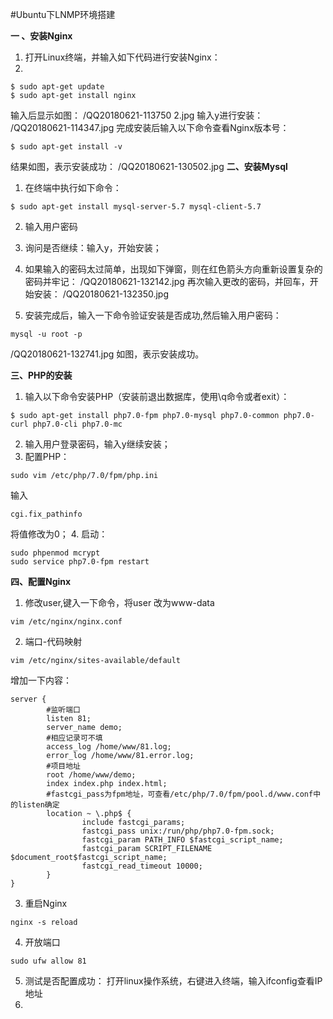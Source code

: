 #Ubuntu下LNMP环境搭建

**一 、安装Nginx**
1. 打开Linux终端，并输入如下代码进行安装Nginx：
2. 

```linux
$ sudo apt-get update
$ sudo apt-get install nginx
```
 输入后显示如图：
/QQ20180621-113750 2.jpg
 输入y进行安装：
/QQ20180621-114347.jpg
 完成安装后输入以下命令查看Nginx版本号：
```linux
$ sudo apt-get install -v
```
结果如图，表示安装成功：
/QQ20180621-130502.jpg
**二、安装Mysql**
1. 在终端中执行如下命令：
```
$ sudo apt-get install mysql-server-5.7 mysql-client-5.7
```
2. 输入用户密码
3. 询问是否继续：输入y，开始安装；
4. 如果输入的密码太过简单，出现如下弹窗，则在红色箭头方向重新设置复杂的密码并牢记：
/QQ20180621-132142.jpg
再次输入更改的密码，并回车，开始安装：
/QQ20180621-132350.jpg

5. 安装完成后，输入一下命令验证安装是否成功,然后输入用户密码：
```
mysql -u root -p
```

/QQ20180621-132741.jpg
如图，表示安装成功。

**三、PHP的安装**
1. 输入以下命令安装PHP（安装前退出数据库，使用\q命令或者exit）：
```
$ sudo apt-get install php7.0-fpm php7.0-mysql php7.0-common php7.0-curl php7.0-cli php7.0-mc
```
2. 输入用户登录密码，输入y继续安装；
3. 配置PHP：
```
sudo vim /etc/php/7.0/fpm/php.ini
```
输入
```
cgi.fix_pathinfo
```
将值修改为0；
4. 启动：
```
sudo phpenmod mcrypt
sudo service php7.0-fpm restart
```
**四、配置Nginx**
1. 修改user,键入一下命令，将user 改为www-data
```
vim /etc/nginx/nginx.conf
```
2. 端口-代码映射
```
vim /etc/nginx/sites-available/default
```
增加一下内容：
```
server {
        #监听端口
        listen 81;
        server_name demo;
        #相应记录可不填
        access_log /home/www/81.log;
        error_log /home/www/81.error.log;
        #项目地址
        root /home/www/demo;
        index index.php index.html;
        #fastcgi_pass为fpm地址，可查看/etc/php/7.0/fpm/pool.d/www.conf中的listen确定
        location ~ \.php$ {
                include fastcgi_params;
                fastcgi_pass unix:/run/php/php7.0-fpm.sock;
                fastcgi_param PATH_INFO $fastcgi_script_name;
                fastcgi_param SCRIPT_FILENAME $document_root$fastcgi_script_name;
                fastcgi_read_timeout 10000;
        }
}
```
3. 重启Nginx
```
nginx -s reload
```
4. 开放端口
```
sudo ufw allow 81
```
5. 测试是否配置成功：
打开linux操作系统，右键进入终端，输入ifconfig查看IP地址
6. 